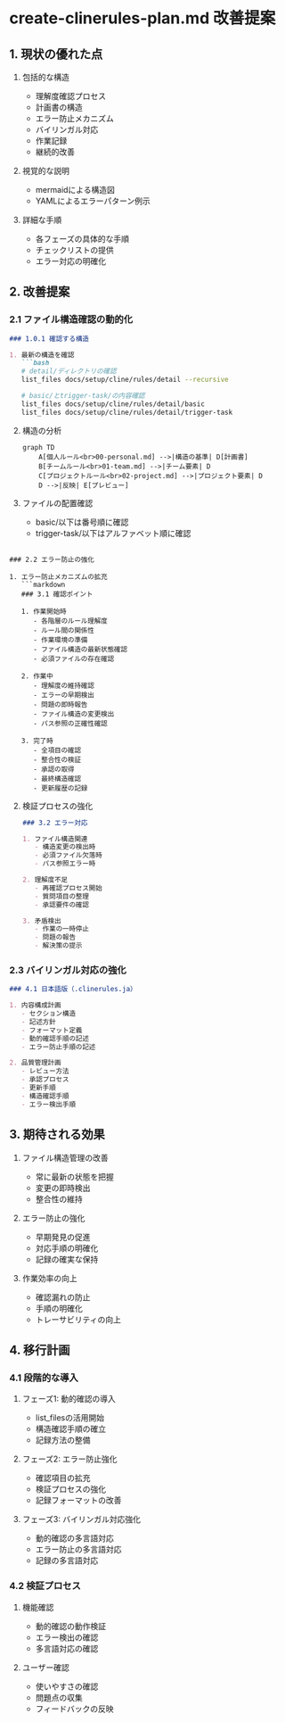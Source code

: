 # create-clinerules-plan.md 改善提案

## 1. 現状の優れた点

1. 包括的な構造
   - 理解度確認プロセス
   - 計画書の構造
   - エラー防止メカニズム
   - バイリンガル対応
   - 作業記録
   - 継続的改善

2. 視覚的な説明
   - mermaidによる構造図
   - YAMLによるエラーパターン例示

3. 詳細な手順
   - 各フェーズの具体的な手順
   - チェックリストの提供
   - エラー対応の明確化

## 2. 改善提案

### 2.1 ファイル構造確認の動的化

```markdown
### 1.0.1 確認する構造

1. 最新の構造を確認
   ```bash
   # detail/ディレクトリの確認
   list_files docs/setup/cline/rules/detail --recursive

   # basic/とtrigger-task/の内容確認
   list_files docs/setup/cline/rules/detail/basic
   list_files docs/setup/cline/rules/detail/trigger-task
   ```

2. 構造の分析
   ```mermaid
   graph TD
       A[個人ルール<br>00-personal.md] -->|構造の基準| D[計画書]
       B[チームルール<br>01-team.md] -->|チーム要素| D
       C[プロジェクトルール<br>02-project.md] -->|プロジェクト要素| D
       D -->|反映| E[プレビュー]
   ```

3. ファイルの配置確認
   - basic/以下は番号順に確認
   - trigger-task/以下はアルファベット順に確認
```

### 2.2 エラー防止の強化

1. エラー防止メカニズムの拡充
   ```markdown
   ### 3.1 確認ポイント

   1. 作業開始時
      - 各階層のルール理解度
      - ルール間の関係性
      - 作業環境の準備
      - ファイル構造の最新状態確認
      - 必須ファイルの存在確認

   2. 作業中
      - 理解度の維持確認
      - エラーの早期検出
      - 問題の即時報告
      - ファイル構造の変更検出
      - パス参照の正確性確認

   3. 完了時
      - 全項目の確認
      - 整合性の検証
      - 承認の取得
      - 最終構造確認
      - 更新履歴の記録
   ```

2. 検証プロセスの強化
   ```markdown
   ### 3.2 エラー対応

   1. ファイル構造関連
      - 構造変更の検出時
      - 必須ファイル欠落時
      - パス参照エラー時

   2. 理解度不足
      - 再確認プロセス開始
      - 質問項目の整理
      - 承認要件の確認

   3. 矛盾検出
      - 作業の一時停止
      - 問題の報告
      - 解決策の提示
   ```

### 2.3 バイリンガル対応の強化

```markdown
### 4.1 日本語版（.clinerules.ja）

1. 内容構成計画
   - セクション構造
   - 記述方針
   - フォーマット定義
   - 動的確認手順の記述
   - エラー防止手順の記述

2. 品質管理計画
   - レビュー方法
   - 承認プロセス
   - 更新手順
   - 構造確認手順
   - エラー検出手順
```

## 3. 期待される効果

1. ファイル構造管理の改善
   - 常に最新の状態を把握
   - 変更の即時検出
   - 整合性の維持

2. エラー防止の強化
   - 早期発見の促進
   - 対応手順の明確化
   - 記録の確実な保持

3. 作業効率の向上
   - 確認漏れの防止
   - 手順の明確化
   - トレーサビリティの向上

## 4. 移行計画

### 4.1 段階的な導入

1. フェーズ1: 動的確認の導入
   - list_filesの活用開始
   - 構造確認手順の確立
   - 記録方法の整備

2. フェーズ2: エラー防止強化
   - 確認項目の拡充
   - 検証プロセスの強化
   - 記録フォーマットの改善

3. フェーズ3: バイリンガル対応強化
   - 動的確認の多言語対応
   - エラー防止の多言語対応
   - 記録の多言語対応

### 4.2 検証プロセス

1. 機能確認
   - 動的確認の動作検証
   - エラー検出の確認
   - 多言語対応の確認

2. ユーザー確認
   - 使いやすさの確認
   - 問題点の収集
   - フィードバックの反映